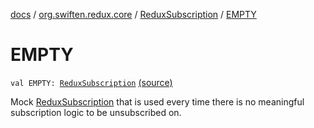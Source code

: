 [docs](../../index.md) / [org.swiften.redux.core](../index.md) / [ReduxSubscription](index.md) / [EMPTY](./-e-m-p-t-y.md)

# EMPTY

`val EMPTY: `[`ReduxSubscription`](index.md) [(source)](https://github.com/protoman92/KotlinRedux/tree/master/common\common-core\src\main\kotlin/org/swiften/redux/core/Subscription.kt#L58)

Mock [ReduxSubscription](index.md) that is used every time there is no meaningful subscription logic
to be unsubscribed on.

